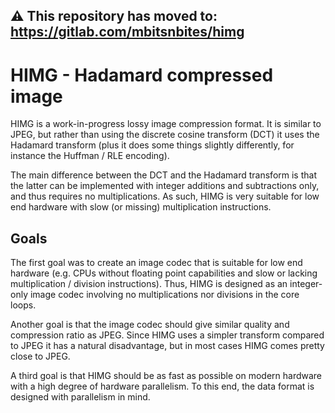 ## ⚠️ This repository has moved to: https://gitlab.com/mbitsnbites/himg

# HIMG - Hadamard compressed image

HIMG is a work-in-progress lossy image compression format. It is similar to
JPEG, but rather than using the discrete cosine transform (DCT) it uses the
Hadamard transform (plus it does some things slightly differently, for instance
the Huffman / RLE encoding).

The main difference between the DCT and the Hadamard transform is that the
latter can be implemented with integer additions and subtractions only, and thus
requires no multiplications. As such, HIMG is very suitable for low end hardware
with slow (or missing) multiplication instructions.

## Goals

The first goal was to create an image codec that is suitable for low end hardware
(e.g. CPUs without floating point capabilities and slow or lacking
multiplication / division instructions). Thus, HIMG is designed as an
integer-only image codec involving no multiplications nor divisions in the core
loops.

Another goal is that the image codec should give similar quality and compression
ratio as JPEG. Since HIMG uses a simpler transform compared to JPEG it has a
natural disadvantage, but in most cases HIMG comes pretty close to JPEG.

A third goal is that HIMG should be as fast as possible on modern hardware with
a high degree of hardware parallelism. To this end, the data format is designed
with parallelism in mind.
